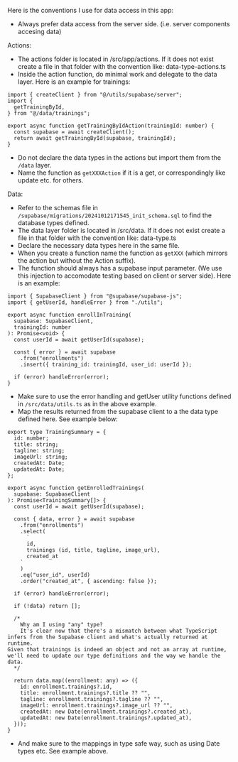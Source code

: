 Here is the conventions I use for data access in this app:

* Always prefer data access from the server side. (i.e. server components accesing data)

Actions:
* The actions folder is located in /src/app/actions. If it does not exist create a file in that folder with the convention like: data-type-actions.ts
* Inside the action function, do minimal work and delegate to the data layer. Here is an example for trainings:

```
import { createClient } from "@/utils/supabase/server";
import {
  getTrainingById,
} from "@/data/trainings";

export async function getTrainingByIdAction(trainingId: number) {
  const supabase = await createClient();
  return await getTrainingById(supabase, trainingId);
}
```

* Do not declare the data types in the actions but import them from the ```/data``` layer.
* Name the function as ```getXXXAction``` if it is a get, or correspondingly like update etc. for others.

Data:
* Refer to the schemas file in ```/supabase/migrations/20241012171545_init_schema.sql``` to find the database types defined.
* The data layer folder is located in /src/data. If it does not exist create a file in that folder with the convention like: data-type.ts
* Declare the necessary data types here in the same file.
* When you create a function name the function as ```getXXX``` (which mirrors the action but without the Action suffix).
* The function should always has a supabase input parameter. (We use this injection to accomodate testing based on client or server side). Here is an example:

```
import { SupabaseClient } from "@supabase/supabase-js";
import { getUserId, handleError } from "./utils";

export async function enrollInTraining(
  supabase: SupabaseClient,
  trainingId: number
): Promise<void> {
  const userId = await getUserId(supabase);

  const { error } = await supabase
    .from("enrollments")
    .insert({ training_id: trainingId, user_id: userId });

  if (error) handleError(error);
}
```

* Make sure to use the error handling and getUser utility functions defined in ```/src/data/utils.ts``` as in the above example.
* Map the results returned from the supabase client to a the data type defined here. See example below:

```
export type TrainingSummary = {
  id: number;
  title: string;
  tagline: string;
  imageUrl: string;
  createdAt: Date;
  updatedAt: Date;
};

export async function getEnrolledTrainings(
  supabase: SupabaseClient
): Promise<TrainingSummary[]> {
  const userId = await getUserId(supabase);

  const { data, error } = await supabase
    .from("enrollments")
    .select(
      `
      id,
      trainings (id, title, tagline, image_url),
      created_at
    `
    )
    .eq("user_id", userId)
    .order("created_at", { ascending: false });

  if (error) handleError(error);

  if (!data) return [];

  /* 
    Why am I using "any" type?
    It's clear now that there's a mismatch between what TypeScript infers from the Supabase client and what's actually returned at runtime. 
Given that trainings is indeed an object and not an array at runtime, we'll need to update our type definitions and the way we handle the data.
  */

  return data.map((enrollment: any) => ({
    id: enrollment.trainings?.id,
    title: enrollment.trainings?.title ?? "",
    tagline: enrollment.trainings?.tagline ?? "",
    imageUrl: enrollment.trainings?.image_url ?? "",
    createdAt: new Date(enrollment.trainings?.created_at),
    updatedAt: new Date(enrollment.trainings?.updated_at),
  }));
}
```
* And make sure to the mappings in type safe way, such as using Date types etc. See example above.